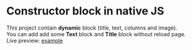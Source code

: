# Constructor block in native JS

This project contain **dynamic** block (title, text, columns and image).\
You can add add some **Text** block and **Title** block without reload page.\
Live preview: [example](https://js-constructor-90039.web.app/)
